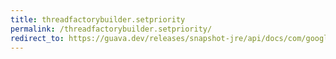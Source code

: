 ```yaml
---
title: threadfactorybuilder.setpriority
permalink: /threadfactorybuilder.setpriority/
redirect_to: https://guava.dev/releases/snapshot-jre/api/docs/com/google/common/util/concurrent/ThreadFactoryBuilder.html#setPriority-int-
---
```


